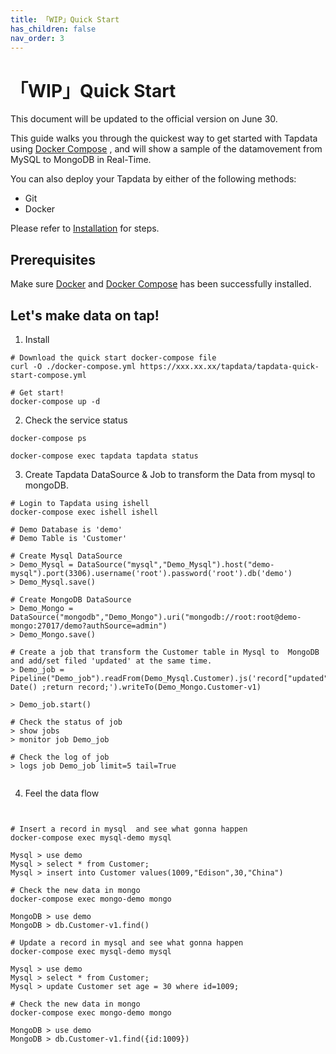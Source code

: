 ```yaml
---
title: 「WIP」Quick Start
has_children: false
nav_order: 3
---
```

# 「WIP」Quick Start
This document will be updated to the official version on June 30.

This guide walks you through the quickest way to get started with Tapdata using [Docker Compose](https://github.com/docker/compose) , and will show a sample of the datamovement from MySQL to MongoDB in Real-Time.

You can also deploy your Tapdata by either of the following methods:

- Git
- Docker

Please refer to [Installation](../Deployment/install-and-start.md) for steps. 

## Prerequisites

Make sure [Docker](https://www.docker.com/) and [Docker Compose](https://github.com/docker/compose) has been successfully installed. 



## Let's make data on tap!

1. Install  

```
# Download the quick start docker-compose file
curl -O ./docker-compose.yml https://xxx.xx.xx/tapdata/tapdata-quick-start-compose.yml

# Get start!
docker-compose up -d
```



2. Check the service status

```
docker-compose ps

docker-compose exec tapdata tapdata status
```



3. Create Tapdata DataSource & Job to transform the Data from mysql to mongoDB.

```
# Login to Tapdata using ishell
docker-compose exec ishell ishell 

# Demo Database is 'demo'
# Demo Table is 'Customer'

# Create Mysql DataSource
> Demo_Mysql = DataSource("mysql","Demo_Mysql").host("demo-mysql").port(3306).username('root').password('root').db('demo')
> Demo_Mysql.save()

# Create MongoDB DataSource
> Demo_Mongo = DataSource("mongodb","Demo_Mongo").uri("mongodb://root:root@demo-mongo:27017/demo?authSource=admin")
> Demo_Mongo.save()

# Create a job that transform the Customer table in Mysql to  MongoDB  and add/set filed 'updated' at the same time.
> Demo_job = Pipeline("Demo_job").readFrom(Demo_Mysql.Customer).js('record["updated"]=new Date() ;return record;').writeTo(Demo_Mongo.Customer-v1)

> Demo_job.start()

# Check the status of job
> show jobs
> monitor job Demo_job

# Check the log of job
> logs job Demo_job limit=5 tail=True 


```



4. Feel the data flow

```


# Insert a record in mysql  and see what gonna happen
docker-compose exec mysql-demo mysql 

Mysql > use demo
Mysql > select * from Customer;
Mysql > insert into Customer values(1009,"Edison",30,"China")

# Check the new data in mongo
docker-compose exec mongo-demo mongo

MongoDB > use demo
MongoDB > db.Customer-v1.find()

# Update a record in mysql and see what gonna happen
docker-compose exec mysql-demo mysql

Mysql > use demo
Mysql > select * from Customer;
Mysql > update Customer set age = 30 where id=1009;

# Check the new data in mongo
docker-compose exec mongo-demo mongo

MongoDB > use demo
MongoDB > db.Customer-v1.find({id:1009})

```







